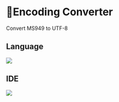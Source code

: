 # 📖Encoding Converter
Convert MS949 to UTF-8

## Language
<img src="https://img.shields.io/badge/java-007396?style=for-the-badge&logo=java&logoColor=white">

## IDE
<img src="https://img.shields.io/badge/eclipseide-2C2255?style=for-the-badge&logo=eclipseide&logoColor=white">
